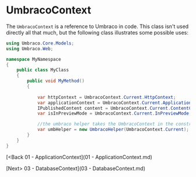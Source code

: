 # UmbracoContext

The `UmbracoContext` is a reference to Umbraco in code.  This class isn't used directly all that much, but the following class illustrates some possible uses:

```c#
using Umbraco.Core.Models;
using Umbraco.Web;

namespace MyNamespace
{
    public class MyClass
    {
        public void MyMethod()
        {
             
            var httpContext = UmbracoContext.Current.HttpContext;
            var applicationContext = UmbracoContext.Current.Application;
            IPublishedContent content = UmbracoContext.Current.ContentCache.GetById(1234);
            var isInPreviewMode = UmbracoContext.Current.InPreviewMode;

            //the umbraco helper takes the UmbracoContext in the constructor
            var umbHelper = new UmbracoHelper(UmbracoContext.Current);
        }
    }
}
```

[<Back 01 - ApplicationContext](01 - ApplicationContext.md)

[Next> 03 - DatabaseContext](03 - DatabaseContext.md)
